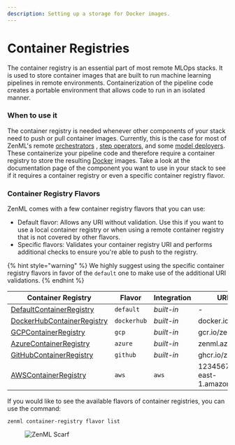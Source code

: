 ```yaml
---
description: Setting up a storage for Docker images.
---
```


# Container Registries

The container registry is an essential part of most remote MLOps stacks. It is used to store container images that are built to run machine learning pipelines in remote environments. Containerization of the pipeline code creates a portable environment that allows code to run in an isolated manner.

### When to use it

The container registry is needed whenever other components of your stack need to push or pull container images. Currently, this is the case for most of ZenML's remote [orchestrators](../orchestrators/orchestrators.md) , [step operators](../step-operators/step-operators.md), and some [model deployers](../model-deployers/model-deployers.md). These containerize your pipeline code and therefore require a container registry to store the resulting [Docker](https://www.docker.com/) images. Take a look at the documentation page of the component you want to use in your stack to see if it requires a container registry or even a specific container registry flavor.

### Container Registry Flavors

ZenML comes with a few container registry flavors that you can use:

* Default flavor: Allows any URI without validation. Use this if you want to use a local container registry or when using a remote container registry that is not covered by other flavors.
* Specific flavors: Validates your container registry URI and performs additional checks to ensure you're able to push to the registry.

{% hint style="warning" %}
We highly suggest using the specific container registry flavors in favor of the `default` one to make use of the additional URI validations.
{% endhint %}

| Container Registry                           | Flavor      | Integration | URI example                               |
| -------------------------------------------- | ----------- | ----------- | ----------------------------------------- |
| [DefaultContainerRegistry](broken-reference) | `default`   | _built-in_  | -                                         |
| [DockerHubContainerRegistry](dockerhub.md)   | `dockerhub` | _built-in_  | docker.io/zenml                           |
| [GCPContainerRegistry](broken-reference)     | `gcp`       | _built-in_  | gcr.io/zenml                              |
| [AzureContainerRegistry](broken-reference)   | `azure`     | _built-in_  | zenml.azurecr.io                          |
| [GitHubContainerRegistry](github.md)         | `github`    | _built-in_  | ghcr.io/zenml                             |
| [AWSContainerRegistry](broken-reference)     | `aws`       | `aws`       | 123456789.dkr.ecr.us-east-1.amazonaws.com |

If you would like to see the available flavors of container registries, you can use the command:

```shell
zenml container-registry flavor list
```

<figure><img src="https://static.scarf.sh/a.png?x-pxid=f0b4f458-0a54-4fcd-aa95-d5ee424815bc" alt="ZenML Scarf"><figcaption></figcaption></figure>

